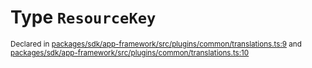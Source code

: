 # Type `ResourceKey`
<sub>Declared in [packages/sdk/app-framework/src/plugins/common/translations.ts:9](https://github.com/dxos/dxos/blob/ee0bfefcb/packages/sdk/app-framework/src/plugins/common/translations.ts#L9) and [packages/sdk/app-framework/src/plugins/common/translations.ts:10](https://github.com/dxos/dxos/blob/ee0bfefcb/packages/sdk/app-framework/src/plugins/common/translations.ts#L10)</sub>







